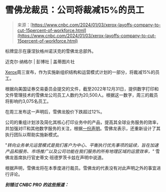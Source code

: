 <!--yml

类别：未分类

日期：2024-05-27 14:28:23

-->

# 雪佛龙裁员：公司将裁减15%的员工

> 来源：[https://www.cnbc.com/2024/01/03/xerox-layoffs-company-to-cut-15percent-of-workforce.html](https://www.cnbc.com/2024/01/03/xerox-layoffs-company-to-cut-15percent-of-workforce.html)

标牌显示在康涅狄格州诺沃克的雪佛龙总部外。

迈克尔·纳格尔 | 彭博社 | 盖蒂图片社

[Xerox](/quotes/XRX/)周三宣布，作为实施新组织结构和运营模式计划的一部分，将裁减15%的员工。

根据向美国证券交易委员会提交的文件，截至2022年12月31日，提供数字打印和文件管理技术的雪佛龙公司员工人数约为20,500人。根据这一数字，周三的裁员将影响约3,075名员工。

在周三发布这一声明后，雪佛龙股价下跌超过12%。

公司的重组计划涉及简化其核心打印业务中的产品，提高其全球业务服务的效率，并加强对IT和其他数字服务的关注，根据[一份声明](https://www.news.xerox.com/news/xerox-reinvention-and-operating-model-evolution)。雪佛龙表示，还重新设计了其执行团队以帮助实施新模式。

"*转向业务单元运营模式是我们客户为中心、平衡执行优先事项的延续，旨在加速产品和服务、市场推广以及公司功能在我们服务的所有地理区域的运营效率，"* 雪佛龙首席执行官史蒂文·班德罗茨卡兹在声明中说道。

根据声明，雪佛龙将在本季度进行裁员。雪佛龙的代表没有对此声明之外的事宜进行评论。

***别错过 CNBC PRO 的这些报道：***
